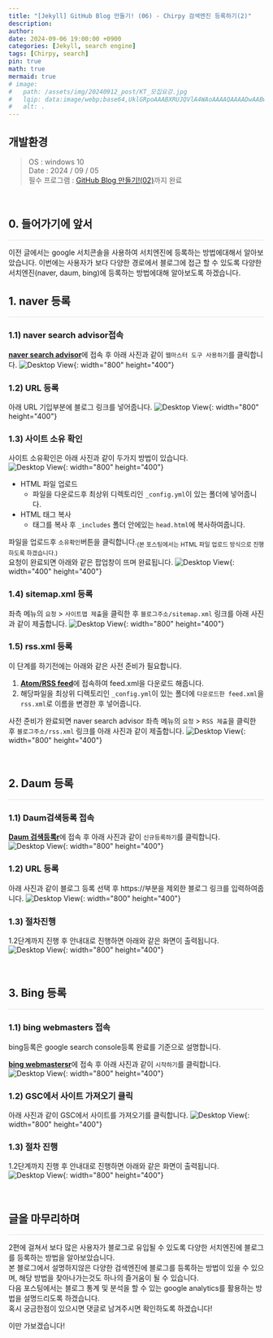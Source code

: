 ```yaml
---
title: "[Jekyll] GitHub Blog 만들기! (06) - Chirpy 검색엔진 등록하기(2)"
description: 
author:
date: 2024-09-06 19:00:00 +0900
categories: [Jekyll, search engine]
tags: [Chirpy, search]
pin: true
math: true
mermaid: true
# image:
#   path: /assets/img/20240912_post/KT_모집요강.jpg
#   lqip: data:image/webp;base64,UklGRpoAAABXRUJQVlA4WAoAAAAQAAAADwAABwAAQUxQSDIAAAARL0AmbZurmr57yyIiqE8oiG0bejIYEQTgqiDA9vqnsUSI6H+oAERp2HZ65qP/VIAWAFZQOCBCAAAA8AEAnQEqEAAIAAVAfCWkAALp8sF8rgRgAP7o9FDvMCkMde9PK7euH5M1m6VWoDXf2FkP3BqV0ZYbO6NA/VFIAAAA
#   alt: .
---
```


## **개발환경**
>OS : windows 10 <br/>
Date : 2024 / 09 / 05 <br/>
필수 프로그램 : [GitHub Blog 만들기!(02)](https://lucky-seoyounghyun.github.io/posts/Jekyll-GitHub-Blog-%EB%A7%8C%EB%93%A4%EA%B8%B0-(02)-Chirpy-%EC%A0%81%EC%9A%A9/)까지 완료

<br/>

## **0. 들어가기에 앞서**
<hr style="height: 0.5px; background-color: rgba(0, 0, 0, .1); border: none;" />
이전 글에서는 google 서치콘솔을 사용하여 서치엔진에 등록하는 방법에대해서 알아보았습니다.  
이번에는 사용자가 보다 다양한 경로에서 블로그에 접근 할 수 있도록
다양한 서치엔진(naver, daum, bing)에 등록하는 방법에대해 알아보도록 하겠습니다.

<br/>

## **1. naver 등록**
<hr style="height: 0.5px; background-color: rgba(0, 0, 0, .1); border: none;" />

### 1.1) naver search advisor접속
[**naver search advisor**](https://searchadvisor.naver.com/)에 접속 후 아래 사진과 같이 `웹마스터 도구 사용하기`를 클릭합니다.
![Desktop View](/assets/img/20240906_post/naver_search_advisor_01.JPG){: width="800" height="400"}

### 1.2) URL 등록
아래 URL 기입부분에 블로그 링크를 넣어줍니다.
![Desktop View](/assets/img/20240906_post/naver_search_advisor_02.JPG){: width="800" height="400"}

### 1.3) 사이트 소유 확인
사이트 소유확인은 아래 사진과 같이 두가지 방법이 있습니다.  
![Desktop View](/assets/img/20240906_post/naver_search_advisor_03.JPG){: width="800" height="400"}

- HTML 파일 업로드  
  - 파일을 다운로드후 최상위 디렉토리인 `_config.yml`이 있는 폴더에 넣어줍니다.
- HTML 태그 복사  
  - 태그를 복사 후 `_includes` 폴더 안에있는 `head.html`에 복사하여줍니다.
    
파일을 업로드후 `소유확인`버튼을 클릭합니다.<sub>(본 포스팅에서는 HTML 파일 업로드 방식으로 진행하도록 하겠습니다.)</sub>  
요청이 완료되면 아래와 같은 팝업창이 뜨며 완료됩니다.
![Desktop View](/assets/img/20240906_post/naver_search_advisor_04.JPG){: width="400" height="400"}

### 1.4) sitemap.xml 등록
좌측 메뉴의 `요청` > `사이트맵 제출`을 클릭한 후 `블로그주소/sitemap.xml` 링크를 아래 사진과 같이 제출합니다.
![Desktop View](/assets/img/20240906_post/naver_search_advisor_05.JPG){: width="800" height="400"}

### 1.5) rss.xml 등록
이 단계를 하기전에는 아래와 같은 사전 준비가 필요합니다.  
1. [**Atom/RSS feed**](https://jekyllcodex.org/without-plugin/rss-feed/#)에 접속하여 feed.xml을 다운로드 해줍니다.  
2. 해당파일을 최상위 디렉토리인 `_config.yml`이 있는 폴더에 `다운로드한 feed.xml`을 `rss.xml`로 이름을 변경한 후 넣어줍니다.  

사전 준비가 완료되면 naver search advisor 좌측 메뉴의 `요청` > `RSS 제출`을 클릭한 후 `블로그주소/rss.xml` 링크를 아래 사진과 같이 제출합니다.
![Desktop View](/assets/img/20240906_post/naver_search_advisor_07.JPG){: width="800" height="400"}

<br/>

## **2. Daum 등록**
<hr style="height: 0.5px; background-color: rgba(0, 0, 0, .1); border: none;" />

### 1.1) Daum검색등록 접속
[**Daum 검색등록r**](https://register.search.daum.net/index.daum)에 접속 후 아래 사진과 같이 `신규등록하기`를 클릭합니다.
![Desktop View](/assets/img/20240906_post/Daum_검색등록_01.JPG){: width="800" height="400"}

### 1.2) URL 등록
아래 사진과 같이 블로그 등록 선택 후 https://부분을 제외한 블로그 링크를 입력하여줍니다.
![Desktop View](/assets/img/20240906_post/Daum_검색등록_02.JPG){: width="800" height="400"}

### 1.3) 절차진행
1.2단계까지 진행 후 안내대로 진행하면 아래와 같은 화면이 출력됩니다.
![Desktop View](/assets/img/20240906_post/Daum_검색등록_05.JPG){: width="800" height="400"}

<br/>

## **3. Bing 등록**
<hr style="height: 0.5px; background-color: rgba(0, 0, 0, .1); border: none;" />

### 1.1) bing webmasters 접속
bing등록은 google search console등록 완료를 기준으로 설명합니다.  

[**bing webmastersr**](https://www.bing.com/webmasters/about)에 접속 후 아래 사진과 같이 `시작하기`를 클릭합니다.
![Desktop View](/assets/img/20240906_post/bing_webmasters_01.JPG){: width="800" height="400"}

### 1.2) GSC에서 사이트 가져오기 클릭
아래 사진과 같이 GSC에서 사이트를 가져오기를 클릭합니다.
![Desktop View](/assets/img/20240906_post/bing_webmasters_02.JPG){: width="800" height="400"}

### 1.3) 절차 진행
1.2단계까지 진행 후 안내대로 진행하면 아래와 같은 화면이 출력됩니다.
![Desktop View](/assets/img/20240906_post/bing_webmasters_03.JPG){: width="800" height="400"}

<br/>

## **글을 마무리하며**

<hr style="height: 0.5px; background-color: rgba(0, 0, 0, .1); border: none;" />

2편에 걸쳐서 보다 많은 사용자가 블로그로 유입될 수 있도록 다양한 서치엔진에 블로그를 등록하는 방법을 알아보았습니다.  
본 블로그에서 설명하지않은 다양한 검색엔진에 블로그를 등록하는 방법이 있을 수 있으며, 해당 방법을 찾아나가는것도 하나의 즐거움이 될 수 있습니다.  
다음 포스팅에서는 블로그 통계 및 분석을 할 수 있는 google analytics를 활용하는 방법을 설명드리도록 하겠습니다.  
혹시 궁금한점이 있으시면 댓글로 남겨주시면 확인하도록 하겠습니다!

이만 가보겠습니다!

<br/>